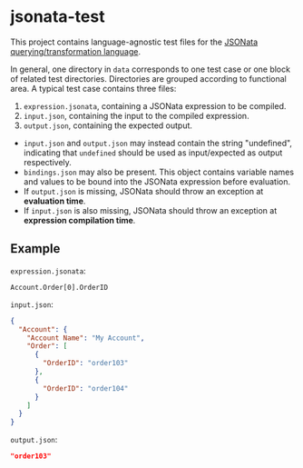 # jsonata-test

This project contains language-agnostic test files for the [JSONata querying/transformation language](http://jsonata.org/).

In general, one directory in `data` corresponds to one test case or one block of related test directories. Directories are grouped according to functional area. A typical test case contains three files:

1. `expression.jsonata`, containing a JSONata expression to be compiled.
2. `input.json`, containing the input to the compiled expression.
3. `output.json`, containing the expected output.

* `input.json` and `output.json` may instead contain the string "undefined", indicating that `undefined` should be used as input/expected as output respectively.
* `bindings.json` may also be present. This object contains variable names and values to be bound into the JSONata expression before evaluation.
* If `output.json` is missing, JSONata should throw an exception at **evaluation time**.
* If `input.json` is also missing, JSONata should throw an exception at **expression compilation time**.

## Example

`expression.jsonata`:

```jsonata
Account.Order[0].OrderID
```

`input.json`:

```json
{
  "Account": {
    "Account Name": "My Account",
    "Order": [
      {
        "OrderID": "order103"
      },
      {
        "OrderID": "order104"
      }
    ]
  }
}
```

`output.json`:

```json
"order103"
```
